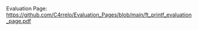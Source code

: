 Evaluation Page: https://github.com/C4rrelo/Evaluation_Pages/blob/main/ft_printf_evaluation_page.pdf
